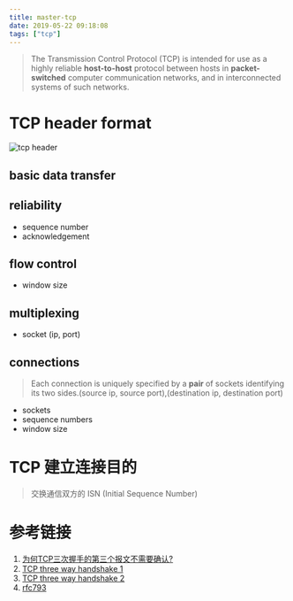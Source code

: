 ```yaml
---
title: master-tcp
date: 2019-05-22 09:18:08
tags: ["tcp"]
---
```

> The Transmission Control Protocol (TCP) is intended for use as a highly
reliable **host-to-host** protocol between hosts in **packet-switched** computer communication networks, and in interconnected systems of such networks.
# TCP header format
![tcp header](/images/master-tcp-tcp-header.png)
## basic data transfer

## reliability
* sequence number
* acknowledgement

## flow control
* window size

## multiplexing
* socket (ip, port)

## connections
> Each connection is uniquely specified by a **pair** of sockets identifying its two sides.(source ip, source port),(destination ip, destination port)

* sockets
* sequence numbers
* window size

# TCP 建立连接目的
> 交换通信双方的 ISN (Initial Sequence Number)
















# 参考链接
1. [为何TCP三次握手的第三个报文不需要确认?](https://mp.weixin.qq.com/s/cS3f6m9zDSdA2Bt2Sfcl5g)
2. [TCP three way handshake 1](https://mp.weixin.qq.com/s/zRelB6uSz07YaCoJoggZZA)
3. [TCP three way handshake 2](https://mp.weixin.qq.com/s?__biz=MzA3MDMwOTcwMg==&mid=2650005835&idx=1&sn=dd0104635b5510ab6bf4f34ec347fe57&chksm=87398362b04e0a7402a6075b46e9a62855a78408a6dfecf6f7d13d8ae5e0375fab6d84208159&scene=21#wechat_redirect)
4. [rfc793](https://tools.ietf.org/html/rfc793)